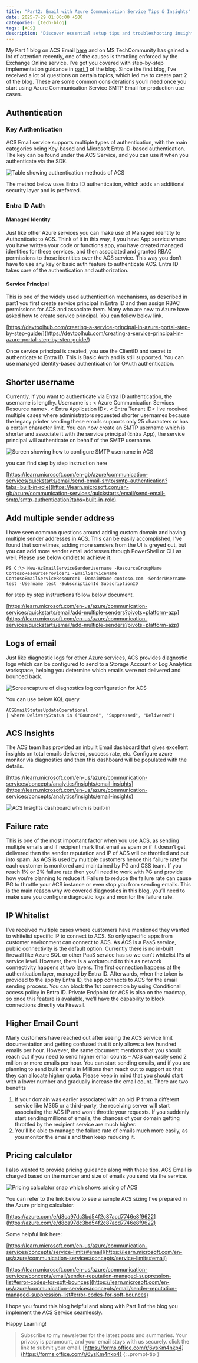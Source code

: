 ```yaml
---
title: "Part2: Email with Azure Communication Service Tips & Insights"
date: 2025-7-29 01:00:00 +500
categories: [tech-blog]
tags: [ACS]
description: "Discover essential setup tips and troubleshooting insights for Azure Communication Service Email service to optimize your production email workflow effectively"
---
```


My Part 1 blog on ACS Email [here](https://www.azuredoctor.com/posts/smtprelay-with-azure-communication-service/) and on MS TechCommunity has gained a lot of attention recently, one of the causes is throttling enforced by the Exchange Online service. I’ve got you covered with step-by-step implementation guidance in [part 1](https://www.azuredoctor.com/posts/smtprelay-with-azure-communication-service/) of the blog. Since the first blog, I’ve received a lot of questions on certain topics, which led me to create part 2 of the blog. These are some common considerations you’ll need once you start using Azure Communication Service SMTP Email for production use cases.

## Authentication
### Key Authentication
ACS Email service supports multiple types of authentication, with the main categories being Key-based and Microsoft Entra ID-based authentication. The key can be found under the ACS Service, and you can use it when you authenticate via the SDK.

![Table showing authentication methods of ACS](https://raw.githubusercontent.com/qureshiaquib/qureshiaquib.github.io/main/assets/29072025/key-acs-auth.jpg)

The method below uses Entra ID authentication, which adds an additional security layer and is preferred.

### Entra ID Auth
#### Managed Identity
Just like other Azure services you can make use of Managed identity to Authenticate to ACS. Think of it in this way, if you have App service where you have written your code or functions app, you have created managed identities for these services, and then associated and granted RBAC permissions to those identities over the ACS service. This way you don’t have to use any key or basic auth feature to authenticate ACS. Entra ID takes care of the authentication and authorization.

#### Service Principal
This is one of the widely used authentication mechanisms, as described in part1 you first create service principal in Entra ID and then assign RBAC permissions for ACS and associate them. Many who are new to Azure have asked how to create service principal.
You can follow below link.

[https://devtoolhub.com/creating-a-service-principal-in-azure-portal-step-by-step-guide/](https://devtoolhub.com/creating-a-service-principal-in-azure-portal-step-by-step-guide/)

Once service principal is created, you use the ClientID and secret to authenticate to Entra ID. This is Basic Auth and is still supported. You can use managed identity-based authentication for OAuth authentication.

## Shorter username
Currently, if you want to authenticate via Entra ID authentication, the username is lengthy. 
Username is : < Azure Communication Services Resource name>. < Entra Application ID>. < Entra Tenant ID>
I’ve received multiple cases where administrators requested shorter usernames because the legacy printer sending these emails supports only 25 characters or has a certain character limit.
You can now create an SMTP username which is shorter and associate it with the service principal (Entra App), the service principal will authenticate on behalf of the SMTP username. 

![Screen showing how to configure SMTP username in ACS](https://raw.githubusercontent.com/qureshiaquib/qureshiaquib.github.io/main/assets/29072025/shorten-username-acs.jpg)

you can find step by step instruction here

[https://learn.microsoft.com/en-gb/azure/communication-services/quickstarts/email/send-email-smtp/smtp-authentication?tabs=built-in-role](https://learn.microsoft.com/en-gb/azure/communication-services/quickstarts/email/send-email-smtp/smtp-authentication?tabs=built-in-role)

## Add multiple sender address
I have seen common questions around adding custom domain and having multiple sender addresses in ACS. This can be easily accomplished, I’ve found that sometimes, adding more senders from the UI is greyed out, but you can add more sender email addresses through PowerShell or CLI as well. Please use below cmdlet to achieve it. 

```shell
PS C:\> New-AzEmailServiceSenderUsername -ResourceGroupName ContosoResourceProvider1 -EmailServiceName ContosoEmailServiceResource1 -DomainName contoso.com -SenderUsername test -Username test -SubscriptionId SubscriptionID
```

for step by step instructions follow below document.

[https://learn.microsoft.com/en-us/azure/communication-services/quickstarts/email/add-multiple-senders?pivots=platform-azp](https://learn.microsoft.com/en-us/azure/communication-services/quickstarts/email/add-multiple-senders?pivots=platform-azp)

## Logs of email

Just like diagnostic logs for other Azure services, ACS provides diagnostic logs which can be configured to send to a Storage Account or Log Analytics workspace, helping you determine which emails were not delivered and bounced back.

![Screencapture of diagnostics log configuration for ACS](https://raw.githubusercontent.com/qureshiaquib/qureshiaquib.github.io/main/assets/29072025/diagnostics-logs-acs.jpg)

You can use below KQL query 

```shell
ACSEmailStatusUpdateOperational
| where DeliveryStatus in ("Bounced", "Suppressed", "Delivered")
```

## ACS Insights
The ACS team has provided an inbuilt Email dashboard that gives excellent insights on total emails delivered, success rate, etc. Configure azure monitor via diagnostics and then this dashboard will be populated with the details.

[https://learn.microsoft.com/en-us/azure/communication-services/concepts/analytics/insights/email-insights](https://learn.microsoft.com/en-us/azure/communication-services/concepts/analytics/insights/email-insights)

![ACS Insights dashboard which is built-in](https://raw.githubusercontent.com/qureshiaquib/qureshiaquib.github.io/main/assets/29072025/acs-email-dashboard.jpg)

## Failure rate

This is one of the most important factor when you use ACS, as sending multiple emails and if recipient mark that email as spam or if it doesn’t get delivered then the sender reputation and IP of ACS will be throttled and put into spam. As ACS is used by multiple customers hence this failure rate for each customer is monitored and maintained by PG and CSS team. If you reach 1% or 2% failure rate then you’ll need to work with PG and provide how you’re planning to reduce it. Failure to reduce the failure rate can cause PG to throttle your ACS instance or even stop you from sending emails.
This is the main reason why we covered diagnostics in this blog, you’ll need to make sure you configure diagnostic logs and monitor the failure rate.

## IP Whitelist
I’ve received multiple cases where customers have mentioned they wanted to whitelist specific IP to connect to ACS. So only specific apps from customer environment can connect to ACS. As ACS is a PaaS service, public connectivity is the default option. Currently there is no in-built firewall like Azure SQL or other PaaS service has so we can’t whitelist IPs at service level. 
However, there is a workaround to this as network connectivity happens at two layers. The first connection happens at the authentication layer, managed by Entra ID. Afterwards, when the token is provided to the app by Entra ID, the app connects to ACS for the email sending process. You can block the 1st connection by using Conditional access policy in Entra ID.
Private Endpoint for ACS is also on the roadmap, so once this feature is available, we’ll have the capability to block connections directly via Firewall.

## Higher Email Count
Many customers have reached out after seeing the ACS service limit documentation and getting confused that it only allows a few hundred emails per hour. However, the same document mentions that you should reach out if you need to send higher email counts – ACS can easily send 2 million or more emails per hour. You can start sending emails, and if you are planning to send bulk emails in Millions then reach out to support so that they can allocate higher quota.
Please keep in mind that you should start with a lower number and gradually increase the email count. There are two benefits

1. If your domain was earlier associated with an old IP from a different service like M365 or a third-party, the receiving server will start associating the ACS IP and won’t throttle your requests. If you suddenly start sending millions of emails, the chances of your domain getting throttled by the recipient service are much higher.
2. You’ll be able to manage the failure rate of emails much more easily, as you monitor the emails and then keep reducing it. 

## Pricing calculator
I also wanted to provide pricing guidance along with these tips. ACS Email is charged based on the number and size of emails you send via the service.

![Pricing calculator snap which shows pricing of ACS](https://raw.githubusercontent.com/qureshiaquib/qureshiaquib.github.io/main/assets/29072025/acs-email-pricing.jpg)

You can refer to the link below to see a sample ACS sizing I’ve prepared in the Azure pricing calculator.

[https://azure.com/e/d8ca97dc3bd54f2c87acd7746e8f9622](https://azure.com/e/d8ca97dc3bd54f2c87acd7746e8f9622)

Some helpful link here:

[https://learn.microsoft.com/en-us/azure/communication-services/concepts/service-limits#email](https://learn.microsoft.com/en-us/azure/communication-services/concepts/service-limits#email)

[https://learn.microsoft.com/en-us/azure/communication-services/concepts/email/sender-reputation-managed-suppression-list#error-codes-for-soft-bounces](https://learn.microsoft.com/en-us/azure/communication-services/concepts/email/sender-reputation-managed-suppression-list#error-codes-for-soft-bounces)


I hope you found this blog helpful and along with Part 1 of the blog you implement the ACS Service seamlessly.

Happy Learning!

>Subscribe to my newsletter for the latest posts and summaries. Your privacy is paramount, and your email stays with us securely.
click the link to submit your email.
[https://forms.office.com/r/6ysKm4nkp4](https://forms.office.com/r/6ysKm4nkp4)
{: .prompt-tip }
